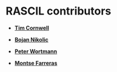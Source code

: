 RASCIL contributors
===================

* **[Tim Cornwell](http://github.com/timcornwell)**

* **[Bojan Nikolic](http://github.com/bnikolic)**
  
* **[Peter Wortmann](http://github.com/scpmw)**

* **[Montse Farreras](http://github.com/mfarrera)**
